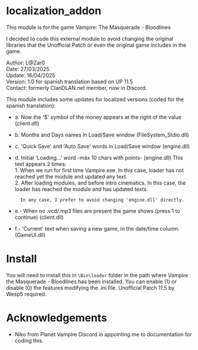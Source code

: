 # localization_addon

This module is for the game Vampire: The Masquerade - Bloodlines

I decided to code this external module to avoid changing the original libraries that the Unofficial Patch or even the original game includes in the game.
 
Author: L@Zar0\
Date: 27/03/2025\
Update: 16/04/2025\
Version: 1.0 for spanish translation based on UP 11.5\
Contact: formerly ClanDLAN.net member, now in Discord.

This module includes some updates for localized versions (coded for the spanish translation):
* a. Now the '$' symbol of the money appears at the right of the value	(client.dll)
* b. Months and Days names in Load/Save window	(FileSystem_Stdio.dll)
* c. 'Quick Save' and 'Auto Save' words in Load/Save window	(engine.dll)
* d. Initial 'Loading...' word -máx 10 chars with points-	(engine.dll)
		This text appears 2 times:\
  		1. When we run for first time Vampire.exe. In this case, loader has not reached yet the module and updated any text.\
		2. After loading modules, and before intro cinematics. In this case, the loader has reached the module and has updated texts.
  
		In any case, I prefer to avoid changing 'engine.dll' directly.
* e.- When no .vcd/.mp3 files are present the game shows (press 1 to continue)	(client.dll)
* f.- 'Current' text when saving a new game, in the date/time column.		(GameUI.dll)

# Install

You will need to install this in `\Bin\loader` folder in the path where Vampire the Masquerade - Bloodlines has been installed.
You can enable (1) or disable (0) the features modifying the .ini file.
Unofficial Patch 11.5 by Wesp5 required.

# Acknowledgements
+ Niko from Planet Vampire Discord in appointing me to documentation for coding this.
